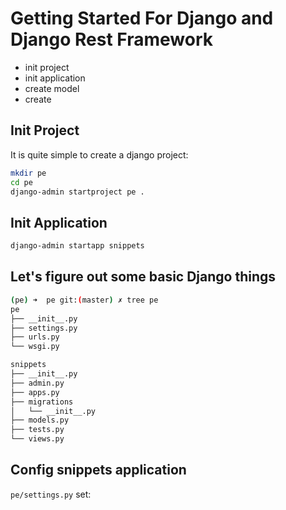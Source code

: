 # Getting Started For Django and Django Rest Framework


- init project
- init application
- create model
- create 

## Init Project

It is quite simple to create a django project:

```sh 
mkdir pe
cd pe
django-admin startproject pe .

```

## Init Application

```bash
django-admin startapp snippets
```

## Let's figure out some basic Django things

```sh 
(pe) ➜  pe git:(master) ✗ tree pe
pe
├── __init__.py
├── settings.py
├── urls.py
└── wsgi.py

```

```sh 
snippets
├── __init__.py
├── admin.py
├── apps.py
├── migrations
│   └── __init__.py
├── models.py
├── tests.py
└── views.py

```

## Config snippets application

```pe/settings.py``` set:

```python


```
```sh 

```